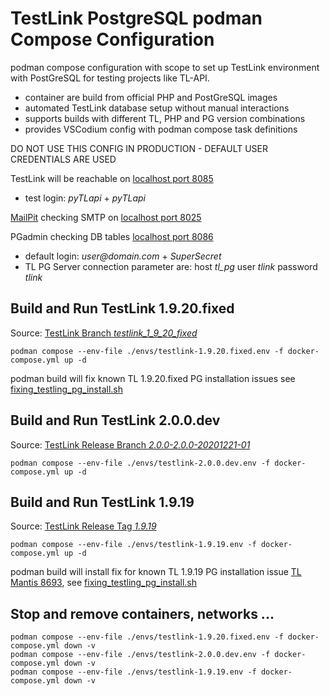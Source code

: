# TestLink PostgreSQL podman Compose Configuration

podman compose configuration with scope to set up TestLink environment with PostGreSQL for testing projects like TL-API.
- container are build from official PHP and PostGreSQL images
- automated TestLink database setup without manual interactions
- supports builds with different TL, PHP and PG version combinations
- provides VSCodium config with podman compose task definitions 

DO NOT USE THIS CONFIG IN PRODUCTION - DEFAULT USER CREDENTIALS ARE USED

TestLink will be reachable on [localhost port 8085](http://localhost:8085)
- test login: _pyTLapi_ + _pyTLapi_

[MailPit](https://hub.docker.com/r/axllent/mailpit) checking SMTP on [localhost port 8025](http://localhost:8025/)

PGadmin checking DB tables [localhost port 8086](http://localhost:8086) 
- default login: _user@domain.com_ + _SuperSecret_
- TL PG Server connection parameter are: host *tl_pg* user *tlink* password *tlink*

## Build and Run TestLink 1.9.20.fixed
Source: [TestLink Branch _testlink_1_9_20_fixed_](https://github.com/TestLinkOpenSourceTRMS/testlink-code/tree/testlink_1_9_20_fixed)
```
podman compose --env-file ./envs/testlink-1.9.20.fixed.env -f docker-compose.yml up -d
```

podman build will fix known TL 1.9.20.fixed PG installation issues see [fixing_testling_pg_install.sh](./db/scripts/fixing_testling_pg_install.sh)

## Build and Run TestLink 2.0.0.dev
Source: [TestLink Release Branch _2.0.0-2.0.0-20201221-01_](https://github.com/TestLinkOpenSourceTRMS/testlink-code/tree/2.0.0-20201221-01)
```
podman compose --env-file ./envs/testlink-2.0.0.dev.env -f docker-compose.yml up -d
```

## Build and Run TestLink 1.9.19
Source: [TestLink Release Tag _1.9.19_](https://github.com/TestLinkOpenSourceTRMS/testlink-code/releases/tag/1.9.19)
```
podman compose --env-file ./envs/testlink-1.9.19.env -f docker-compose.yml up -d 
```

podman build will install fix for known TL 1.9.19 PG installation issue [TL Mantis 8693](http://mantis.testlink.org/view.php?id=8693), see [fixing_testling_pg_install.sh](./db/scripts/fixing_testling_pg_install.sh)

## Stop and remove containers, networks ...

```
podman compose --env-file ./envs/testlink-1.9.20.fixed.env -f docker-compose.yml down -v
podman compose --env-file ./envs/testlink-2.0.0.dev.env -f docker-compose.yml down -v
podman compose --env-file ./envs/testlink-1.9.19.env -f docker-compose.yml down -v
```

